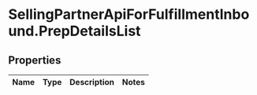 # SellingPartnerApiForFulfillmentInbound.PrepDetailsList

## Properties
Name | Type | Description | Notes
------------ | ------------- | ------------- | -------------


